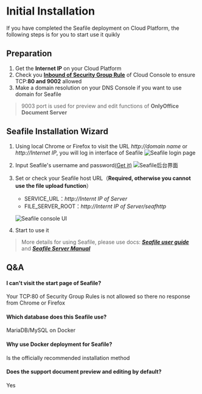 # Initial Installation

If you have completed the Seafile deployment on Cloud Platform, the following steps is for you to start use it quikly

## Preparation

1. Get the **Internet IP** on your Cloud Platform
2. Check you **[Inbound of Security Group Rule](https://support.websoft9.com/docs/faq/tech-instance.html)** of Cloud Console to ensure TCP:**80 and 9002** allowed
3. Make a domain resolution on your DNS Console if you want to use domain for Seafile

> 9003 port is used for preview and edit functions of **OnlyOffice Document Server** 

## Seafile Installation Wizard

1. Using local Chrome or Firefox to visit the URL *http://domain name* or *http://Internet IP*, you will log in interface of Seafile
   ![Seafile login page](http://libs.websoft9.com/Websoft9/DocsPicture/en/seafile/seafile-login-websoft9.png)

2. Input Seafile's username and password[(Get it)](/zh/stack-accounts.md)
   ![Seafile后台界面](http://libs.websoft9.com/Websoft9/DocsPicture/en/seafile/seafile-bk-websoft9.png)

3. Set or check your Seafile host URL（**Required, otherwise you cannot use the file upload function**）

   - SERVICE_URL：*http://Internt IP of Server*
   - FILE_SERVER_ROOT：*http://Internt IP of Server/seafhttp*

   ![Seafile console UI](https://libs.websoft9.com/Websoft9/DocsPicture/zh/seafile/seafile-seturl-websoft9.png)

4. Start to use it

> More details for using Seafile, please use docs: ***[Seafile user guide](https://help.seafile.com/en/)*** and ***[Seafile Server Manual](http://manual.seafile.com/)***

## Q&A

#### I can't visit the start page of Seafile?

Your TCP:80 of Security Group Rules is not allowed so there no response from Chrome or Firefox

#### Which database does this Seafile use?

MariaDB/MySQL on Docker

#### Why use Docker deployment for Seafile?

Is the officially recommended installation method

#### Does the support document preview and editing by default?

Yes
